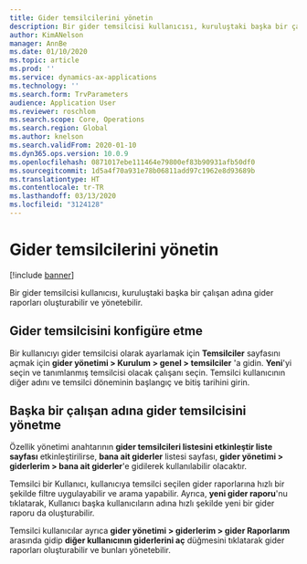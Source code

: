 ```yaml
---
title: Gider temsilcilerini yönetin
description: Bir gider temsilcisi kullanıcısı, kuruluştaki başka bir çalışan adına gider raporları oluşturabilir ve yönetebilir.
author: KimANelson
manager: AnnBe
ms.date: 01/10/2020
ms.topic: article
ms.prod: ''
ms.service: dynamics-ax-applications
ms.technology: ''
ms.search.form: TrvParameters
audience: Application User
ms.reviewer: roschlom
ms.search.scope: Core, Operations
ms.search.region: Global
ms.author: knelson
ms.search.validFrom: 2020-01-10
ms.dyn365.ops.version: 10.0.9
ms.openlocfilehash: 0871017ebe111464e79800ef83b90931afb50df0
ms.sourcegitcommit: 1d5a4f70a931e78b06811add97c1962e8d93689b
ms.translationtype: HT
ms.contentlocale: tr-TR
ms.lasthandoff: 03/13/2020
ms.locfileid: "3124128"
---
```

# <a name="manage-expense-delegation"></a>Gider temsilcilerini yönetin

[!include [banner](../includes/banner.md)]

Bir gider temsilcisi kullanıcısı, kuruluştaki başka bir çalışan adına gider raporları oluşturabilir ve yönetebilir.

## <a name="configuring-expense-delegation"></a>Gider temsilcisini konfigüre etme

Bir kullanıcıyı gider temsilcisi olarak ayarlamak için **Temsilciler** sayfasını açmak için **gider yönetimi > Kurulum > genel > temsilciler** 'a gidin. **Yeni**'yi seçin ve tanımlanmış temsilcisi olacak çalışanı seçin. Temsilci kullanıcının diğer adını ve temsilci döneminin başlangıç ve bitiş tarihini girin.

## <a name="managing-expense-delegation-on-behalf-of-another-employee"></a>Başka bir çalışan adına gider temsilcisini yönetme

Özellik yönetimi anahtarının **gider temsilcileri listesini etkinleştir liste sayfası** etkinleştirilirse, **bana ait giderler** listesi sayfası, **gider yönetimi > giderlerim > bana ait giderler**'e gidilerek kullanılabilir olacaktır.

Temsilci bir Kullanıcı, kullanıcıya temsilci seçilen gider raporlarına hızlı bir şekilde filtre uygulayabilir ve arama yapabilir. Ayrıca, **yeni gider raporu**'nu tıklatarak, Kullanıcı başka kullanıcıların adına hızlı şekilde yeni bir gider raporu da oluşturabilir.

Temsilci kullanıcılar ayrıca **gider yönetimi > giderlerim > gider Raporlarım** arasında gidip **diğer kullanıcının giderlerini aç** düğmesini tıklatarak gider raporları oluşturabilir ve bunları yönetebilir.
